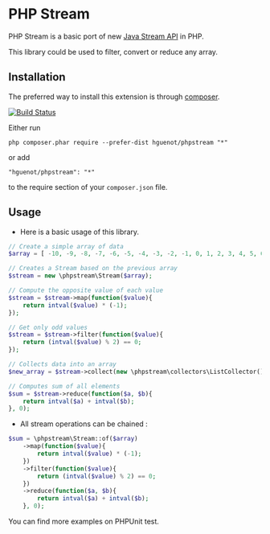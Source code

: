 PHP Stream
====
PHP Stream is a basic port of new [Java Stream API](http://www.oracle.com/technetwork/articles/java/ma14-java-se-8-streams-2177646.html)
in PHP.

This library could be used to filter, convert or reduce any array. 


Installation
------------

The preferred way to install this extension is through [composer](http://getcomposer.org/download/).

[![Build Status](https://travis-ci.org/hguenot/phpstream.svg)](https://travis-ci.org/hguenot/phpstream)

Either run

```
php composer.phar require --prefer-dist hguenot/phpstream "*"
```

or add

```
"hguenot/phpstream": "*"
```

to the require section of your `composer.json` file.


Usage
-----

* Here is a basic usage of this library. 

```php
// Create a simple array of data
$array = [ -10, -9, -8, -7, -6, -5, -4, -3, -2, -1, 0, 1, 2, 3, 4, 5, 6, 7, 8, 9, 10 ];

// Creates a Stream based on the previous array
$stream = new \phpstream\Stream($array);

// Compute the opposite value of each value
$stream = $stream->map(function($value){
    return intval($value) * (-1);
});

// Get only odd values
$stream = $stream->filter(function($value){
    return (intval($value) % 2) == 0;
});

// Collects data into an array
$new_array = $stream->collect(new \phpstream\collectors\ListCollector());

// Computes sum of all elements
$sum = $stream->reduce(function($a, $b){
    return intval($a) + intval($b);
}, 0);
```


* All stream operations can be chained : 

```php
$sum = \phpstream\Stream::of($array)
    ->map(function($value){
        return intval($value) * (-1);
    })
    ->filter(function($value){
        return (intval($value) % 2) == 0;
    })
    ->reduce(function($a, $b){
        return intval($a) + intval($b);
    }, 0);

```

You can find more examples on PHPUnit test.

